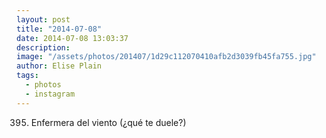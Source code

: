 ```yaml
---
layout: post
title: "2014-07-08"
date: 2014-07-08 13:03:37
description: 
image: "/assets/photos/201407/1d29c112070410afb2d3039fb45fa755.jpg"
author: Elise Plain
tags: 
  - photos
  - instagram
---
```


395. Enfermera del viento (¿qué te duele?)
<p></p>
